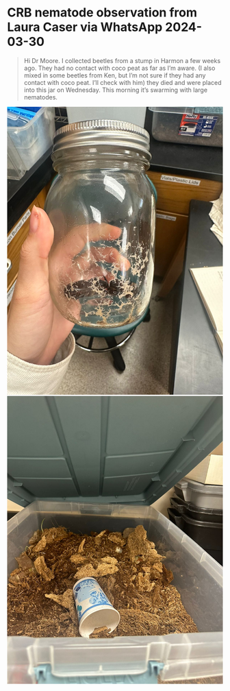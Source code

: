 # CRB nematode observation from Laura Caser via WhatsApp 2024-03-30

>Hi Dr Moore. I collected beetles from a stump in Harmon a few weeks ago. They had no contact with coco peat as far as I’m aware. (I also mixed in some beetles from Ken, but I’m not sure if they had any contact with coco peat. I’ll check with him) they died and were placed into this jar on Wednesday. This morning it’s swarming with large nematodes.

![](images/laura2.JPG)
![](images/laura3.JPG)

